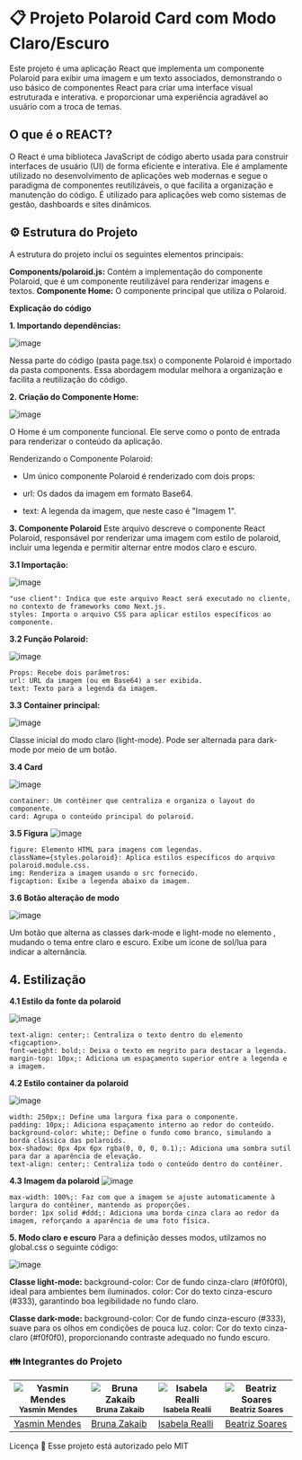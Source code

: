 # **📋 Projeto Polaroid Card com Modo Claro/Escuro**

Este projeto é uma aplicação React que implementa um componente Polaroid para exibir uma imagem e um texto associados, demonstrando o uso básico de componentes React para criar uma interface visual estruturada e interativa. e proporcionar uma experiência agradável ao usuário com a troca de temas.

## **O que é o REACT?**

O React é uma biblioteca JavaScript de código aberto usada para construir interfaces de usuário (UI) de forma eficiente e interativa. Ele é amplamente utilizado no desenvolvimento de aplicações web modernas e segue o paradigma de componentes reutilizáveis, o que facilita a organização e manutenção do código. É utilizado para aplicações web como sistemas de gestão, dashboards e sites dinâmicos.


## **⚙ Estrutura do Projeto**

A estrutura do projeto inclui os seguintes elementos principais:

**Components/polaroid.js:** Contém a implementação do componente Polaroid, que é um componente reutilizável para renderizar imagens e textos.
**Componente Home:** O componente principal que utiliza o Polaroid.

**Explicação do código**

**1. Importando dependências:**
   
![image](https://github.com/user-attachments/assets/b2230130-b705-4d29-8c81-8b1344dab5c3)


Nessa parte do código (pasta page.tsx) o componente Polaroid é importado da pasta components. Essa abordagem modular melhora a organização e facilita a reutilização do código.

**2. Criação do Componente Home:**

![image](https://github.com/user-attachments/assets/3a3f06ef-089a-4454-9b4c-54c41f918298)


O Home é um componente funcional. Ele serve como o ponto de entrada para renderizar o conteúdo da aplicação.

Renderizando o Componente Polaroid:
- Um único componente Polaroid é renderizado com dois props:
   
- url: Os dados da imagem em formato Base64.
- text: A legenda da imagem, que neste caso é "Imagem 1".

**3. Componente Polaroid**
Este arquivo descreve o componente React Polaroid, responsável por renderizar uma imagem com estilo de polaroid, incluir uma legenda e permitir alternar entre modos claro e escuro.


**3.1 Importação:**

![image](https://github.com/user-attachments/assets/3c9f2495-3ef8-4271-81e8-a629657ed3d9)
```
"use client": Indica que este arquivo React será executado no cliente, no contexto de frameworks como Next.js.
styles: Importa o arquivo CSS para aplicar estilos específicos ao componente.
```

**3.2 Função Polaroid:**

![image](https://github.com/user-attachments/assets/dfb425e8-0426-4582-8f16-065946d866e7)
```
Props: Recebe dois parâmetros:
url: URL da imagem (ou em Base64) a ser exibida.
text: Texto para a legenda da imagem.
```

**3.3 Container principal:**

![image](https://github.com/user-attachments/assets/e977cf45-175d-45a1-afb2-38041dd142bf)

Classe inicial do modo claro (light-mode). Pode ser alternada para dark-mode por meio de um botão.

**3.4 Card**

![image](https://github.com/user-attachments/assets/d7a7af9b-4904-4fc6-81c3-3d197c22b55f)
```
container: Um contêiner que centraliza e organiza o layout do componente.
card: Agrupa o conteúdo principal do polaroid.
```

**3.5 Figura**
![image](https://github.com/user-attachments/assets/b5b4427b-82e4-4549-a38c-b6bdbc4929d2)
```
figure: Elemento HTML para imagens com legendas.
className={styles.polaroid}: Aplica estilos específicos do arquivo polaroid.module.css.
img: Renderiza a imagem usando o src fornecido.
figcaption: Exibe a legenda abaixo da imagem.
```

**3.6 Botão alteração de modo** 

![image](https://github.com/user-attachments/assets/1382eaa7-7d04-46b2-a807-51d7536e2c8a)

Um botão que alterna as classes dark-mode e light-mode no elemento <body>, mudando o tema entre claro e escuro. Exibe um ícone de sol/lua para indicar a alternância.


## 4. Estilização

**4.1 Estilo da fonte da polaroid**

![image](https://github.com/user-attachments/assets/1c789513-10f5-481f-b5d5-c29911bd94ba)
```
text-align: center;: Centraliza o texto dentro do elemento <figcaption>.
font-weight: bold;: Deixa o texto em negrito para destacar a legenda.
margin-top: 10px;: Adiciona um espaçamento superior entre a legenda e a imagem.
```

**4.2 Estilo container da polaroid**

![image](https://github.com/user-attachments/assets/da67a432-4beb-4a89-88d2-56b30af68e40)
```
width: 250px;: Define uma largura fixa para o componente.
padding: 10px;: Adiciona espaçamento interno ao redor do conteúdo.
background-color: white;: Define o fundo como branco, simulando a borda clássica das polaroids.
box-shadow: 0px 4px 6px rgba(0, 0, 0, 0.1);: Adiciona uma sombra sutil para dar a aparência de elevação.
text-align: center;: Centraliza todo o conteúdo dentro do contêiner.
```

**4.3 Imagem da polaroid**
![image](https://github.com/user-attachments/assets/91862277-ef42-414d-8dba-7a2e31272c60)
```
max-width: 100%;: Faz com que a imagem se ajuste automaticamente à largura do contêiner, mantendo as proporções.
border: 1px solid #ddd;: Adiciona uma borda cinza clara ao redor da imagem, reforçando a aparência de uma foto física.
```

**5. Modo claro e escuro**
Para a definição desses modos, utilzamos no global.css o seguinte código: 


![image](https://github.com/user-attachments/assets/b7444c8e-d8eb-43c2-af5d-394e64722fbb)


**Classe light-mode:**
background-color: Cor de fundo cinza-claro (#f0f0f0), ideal para ambientes bem iluminados.
color: Cor do texto cinza-escuro (#333), garantindo boa legibilidade no fundo claro.

**Classe dark-mode:**
background-color: Cor de fundo cinza-escuro (#333), suave para os olhos em condições de pouca luz.
color: Cor do texto cinza-claro (#f0f0f0), proporcionando contraste adequado no fundo escuro.

### :family: Integrantes do Projeto


| ![Yasmin Mendes](https://avatars.githubusercontent.com/u/178385852?v=4) <br> <sub> Yasmin Mendes </sub> | ![Bruna Zakaib](https://avatars.githubusercontent.com/u/130071892?v=4) <br> <sub> Bruna Zakaib </sub> | ![Isabela Realli](https://avatars.githubusercontent.com/u/180230011?v=4) <br> <sub> Isabela Realli </sub> | ![Beatriz Soares](https://avatars.githubusercontent.com/u/180229545?v=4) <br> <sub> Beatriz Soares </sub> |
| --- | --- | --- | --- |
| [Yasmin Mendes](https://github.com/YasminMSouza) | [Bruna Zakaib](https://github.com/brunazpessoa) | [Isabela Realli](https://github.com/IsabelaReali) | [Beatriz Soares](https://github.com/Beatriz-sol) |

Licença 📝
Esse projeto está autorizado pelo MIT

